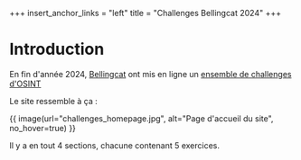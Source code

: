 +++
insert_anchor_links = "left"
title = "Challenges Bellingcat 2024"
+++

# Introduction

En fin d'année 2024, [Bellingcat](https://bellingcat.com/) ont mis en ligne un [ensemble de challenges d'OSINT](https://challenge.bellingcat.com/)

Le site ressemble à ça :

{{ image(url="challenges_homepage.jpg", alt="Page d'accueil du site", no_hover=true) }}

Il y a en tout 4 sections, chacune contenant 5 exercices.